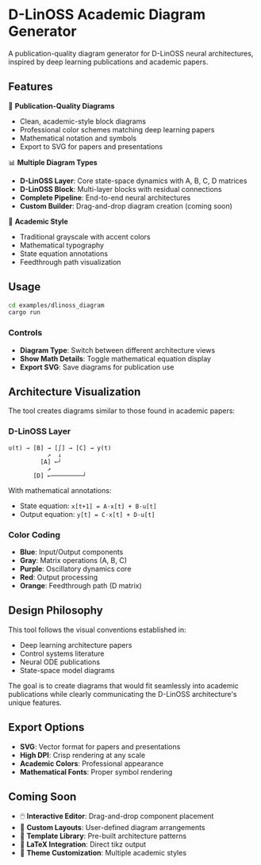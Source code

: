 # D-LinOSS Academic Diagram Generator

A publication-quality diagram generator for D-LinOSS neural architectures, inspired by deep learning publications and academic papers.

## Features

🎨 **Publication-Quality Diagrams**
- Clean, academic-style block diagrams
- Professional color schemes matching deep learning papers
- Mathematical notation and symbols
- Export to SVG for papers and presentations

📊 **Multiple Diagram Types**
- **D-LinOSS Layer**: Core state-space dynamics with A, B, C, D matrices
- **D-LinOSS Block**: Multi-layer blocks with residual connections
- **Complete Pipeline**: End-to-end neural architectures
- **Custom Builder**: Drag-and-drop diagram creation (coming soon)

🔬 **Academic Style**
- Traditional grayscale with accent colors
- Mathematical typography
- State equation annotations
- Feedthrough path visualization

## Usage

```bash
cd examples/dlinoss_diagram
cargo run
```

### Controls

- **Diagram Type**: Switch between different architecture views
- **Show Math Details**: Toggle mathematical equation display
- **Export SVG**: Save diagrams for publication use

## Architecture Visualization

The tool creates diagrams similar to those found in academic papers:

### D-LinOSS Layer
```
u(t) → [B] → [∫] → [C] → y(t)
           ↗  ↓
         [A] ←┘
           ↗
       [D] ←─────────┘
```

With mathematical annotations:
- State equation: `x[t+1] = A·x[t] + B·u[t]`
- Output equation: `y[t] = C·x[t] + D·u[t]`

### Color Coding

- **Blue**: Input/Output components
- **Gray**: Matrix operations (A, B, C)
- **Purple**: Oscillatory dynamics core
- **Red**: Output processing
- **Orange**: Feedthrough path (D matrix)

## Design Philosophy

This tool follows the visual conventions established in:
- Deep learning architecture papers
- Control systems literature  
- Neural ODE publications
- State-space model diagrams

The goal is to create diagrams that would fit seamlessly into academic publications while clearly communicating the D-LinOSS architecture's unique features.

## Export Options

- **SVG**: Vector format for papers and presentations
- **High DPI**: Crisp rendering at any scale
- **Academic Colors**: Professional appearance
- **Mathematical Fonts**: Proper symbol rendering

## Coming Soon

- 🖱️ **Interactive Editor**: Drag-and-drop component placement
- 📐 **Custom Layouts**: User-defined diagram arrangements  
- 🎯 **Template Library**: Pre-built architecture patterns
- 📄 **LaTeX Integration**: Direct tikz output
- 🎨 **Theme Customization**: Multiple academic styles
